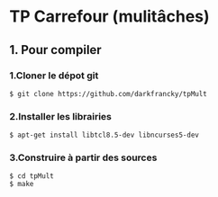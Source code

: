 # TP Carrefour (mulitâches)

## 1. Pour compiler

### 1.Cloner le dépot git
```shell
$ git clone https://github.com/darkfrancky/tpMult
```

### 2.Installer les librairies
```shell
$ apt-get install libtcl8.5-dev libncurses5-dev
```

### 3.Construire à partir des sources
```shell
$ cd tpMult
$ make
```